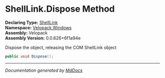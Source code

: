 ﻿<!--  
  <auto-generated>   
    The contents of this file were generated by a tool.  
    Changes to this file may be list if the file is regenerated  
  </auto-generated>   
-->

# ShellLink.Dispose Method

**Declaring Type:** [ShellLink](../index.md)  
**Namespace:** [Velopack.Windows](../../index.md)  
**Assembly:** Velopack  
**Assembly Version:** 0.0.626+6f1a94e

Dispose the object, releasing the COM ShellLink object

```csharp
public void Dispose();
```
___

*Documentation generated by [MdDocs](https://github.com/ap0llo/mddocs)*

